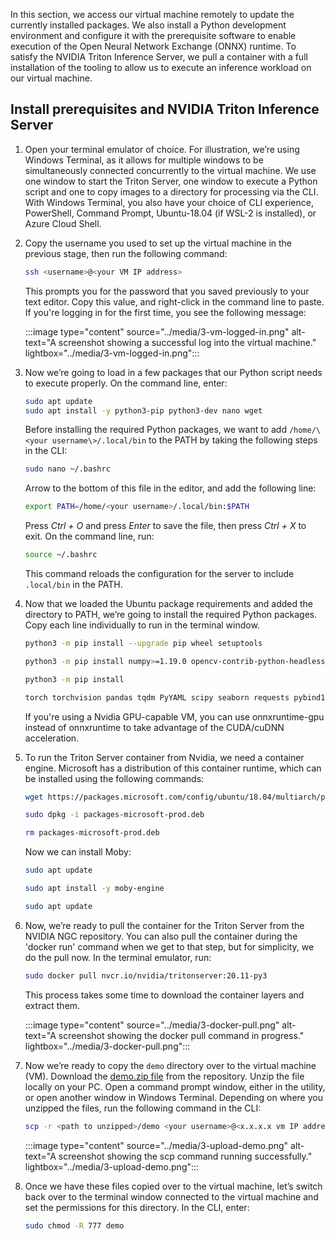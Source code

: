 In this section, we access our virtual machine remotely to update the currently installed packages. We also install a Python development environment and configure it with the prerequisite software to enable execution of the Open Neural Network Exchange (ONNX) runtime. To satisfy the NVIDIA Triton Inference Server, we pull a container with a full installation of the tooling to allow us to execute an inference workload on our virtual machine.

## Install prerequisites and NVIDIA Triton Inference Server

1. Open your terminal emulator of choice. For illustration, we’re using Windows Terminal, as it allows for multiple windows to be simultaneously connected concurrently to the virtual machine. We use one window to start the Triton Server, one window to execute a Python script and one to copy images to a directory for processing via the CLI. With Windows Terminal, you also have your choice of CLI experience, PowerShell, Command Prompt, Ubuntu-18.04 (if WSL-2 is installed), or Azure Cloud Shell.

1. Copy the username you used to set up the virtual machine in the previous stage, then run the following command:

    ```bash
    ssh <username>@<your VM IP address>
    ```

    This prompts you for the password that you saved previously to your text editor. Copy this value, and right-click in the command line to paste. If you're logging in for the first time, you see the following message:

    :::image type="content" source="../media/3-vm-logged-in.png" alt-text="A screenshot showing a successful log into the virtual machine." lightbox="../media/3-vm-logged-in.png":::

1. Now we’re going to load in a few packages that our Python script needs to execute properly. On the command line, enter:

    ```bash
    sudo apt update
    sudo apt install -y python3-pip python3-dev nano wget
    ```

    Before installing the required Python packages, we want to add `/home/\<your username\>/.local/bin` to the PATH by taking the following steps in the CLI:

    ```bash
    sudo nano ~/.bashrc
    ```

    Arrow to the bottom of this file in the editor, and add the following line:

    ```bash
    export PATH=/home/<your username>/.local/bin:$PATH
    ```

    Press *Ctrl + O* and press *Enter* to save the file, then press *Ctrl + X* to exit. On the command line, run:

    ```bash
    source ~/.bashrc
    ```

    This command reloads the configuration for the server to include `.local/bin` in the PATH.

1. Now that we loaded the Ubuntu package requirements and added the directory to PATH, we’re going to install the required Python packages. Copy each line individually to run in the terminal window.

    ```bash
    python3 -m pip install --upgrade pip wheel setuptools

    python3 -m pip install numpy>=1.19.0 opencv-contrib-python-headless tritonclient geventhttpclient

    python3 -m pip install
 
    torch torchvision pandas tqdm PyYAML scipy seaborn requests pybind11 pytest protobuf objdict onnxruntime
    ```

   If you're using a Nvidia GPU-capable VM, you can use onnxruntime-gpu instead of onnxruntime to take advantage of the CUDA/cuDNN acceleration.

1. To run the Triton Server container from Nvidia, we need a container engine. Microsoft has a distribution of this container runtime, which can be installed using the following commands:

    ```bash
    wget https://packages.microsoft.com/config/ubuntu/18.04/multiarch/packages-microsoft-prod.deb -O packages-microsoft-prod.deb

    sudo dpkg -i packages-microsoft-prod.deb

    rm packages-microsoft-prod.deb
    ```

    Now we can install Moby:

    ```bash
    sudo apt update

    sudo apt install -y moby-engine

    sudo apt update
    ```

1. Now, we’re ready to pull the container for the Triton Server from the NVIDIA NGC repository. You can also pull the container during the 'docker run' command when we get to that step, but for simplicity, we do the pull now. In the terminal emulator, run:

    ```bash
    sudo docker pull nvcr.io/nvidia/tritonserver:20.11-py3
    ```

    This process takes some time to download the container layers and extract them.

    :::image type="content" source="../media/3-docker-pull.png" alt-text="A screenshot showing the docker pull command in progress." lightbox="../media/3-docker-pull.png":::

1. Now we’re ready to copy the `demo` directory over to the virtual machine (VM). Download the [demo.zip file](https://github.com/microsoft/Develop-Custom-Object-Detection-Models-with-NVIDIA-and-Azure-ML-Studio/raw/main/demo.zip) from the repository. Unzip the file locally on your PC. Open a command prompt window, either in the utility, or open another window in Windows Terminal. Depending on where you unzipped the files, run the following command in the CLI:

    ```bash
    scp -r <path to unzipped>/demo <your username>@<x.x.x.x vm IP address>:/home/<your username>/
    ```

    :::image type="content" source="../media/3-upload-demo.png" alt-text="A screenshot showing the scp command running successfully." lightbox="../media/3-upload-demo.png":::

1. Once we have these files copied over to the virtual machine, let’s switch back over to the terminal window connected to the virtual machine and set the permissions for this directory. In the CLI, enter:

    ```bash
    sudo chmod -R 777 demo
    ```
